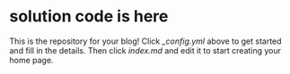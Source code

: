 # solution code is here

This is the repository for your blog! Click *_config.yml* above to get started and fill in the details. Then click *index.md* and edit it to start creating your home page.
